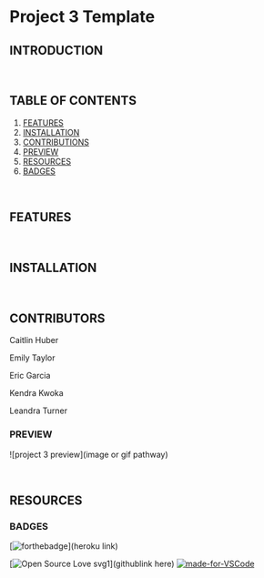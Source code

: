 # Project 3 Template

## INTRODUCTION



<br>

## TABLE OF CONTENTS

1. [FEATURES](#features)
2. [INSTALLATION](#installation)
3. [CONTRIBUTIONS](#contributions)
4. [PREVIEW](#preview)
4. [RESOURCES](#resources)
5. [BADGES](#badges)

<br>

## FEATURES



<br>

## INSTALLATION



<br>

## CONTRIBUTORS

Caitlin Huber

Emily Taylor

Eric Garcia

Kendra Kwoka

Leandra Turner




### PREVIEW

![project 3 preview](image or gif pathway)

<br>

## RESOURCES



### BADGES


[![forthebadge](https://forthebadge.com/images/badges/check-it-out.svg)](heroku link)

[![Open Source Love svg1](https://badges.frapsoft.com/os/v1/open-source.svg?v=103)](githublink here)
[![made-for-VSCode](https://img.shields.io/badge/Made%20for-VSCode-1f425f.svg)](https://code.visualstudio.com/)

